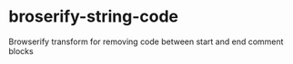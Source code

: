 # broserify-string-code
Browserify transform for removing code between start and end comment blocks

